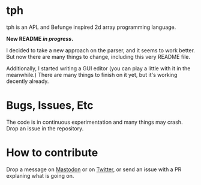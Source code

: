 # tph

tph is an APL and Befunge inspired 2d array programming language.

**New README _in progress_.**

I decided to take a new approach on the parser, and it seems to work better. But now there are many things to change, including this very README file.

Additionally, I started writing a GUI editor (you can play a little with it in the meanwhile.) There are many things to finish on it yet, but it's working decently already.



# Bugs, Issues, Etc
The code is in continuous experimentation and many things may crash. Drop an issue in the repository.

# How to contribute
Drop a message on [Mastodon](https://qubit-social.xyz/@dooms) or on [Twitter](https://twitter.com/byDooms), or send an issue with a PR explaning what is going on.
